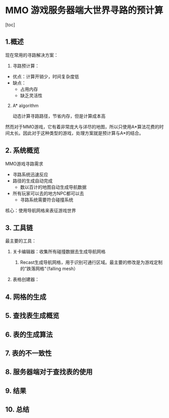 # MMO 游戏服务器端大世界寻路的预计算

[toc]



## 1.概述

现在常用的寻路解决方案：

1. 寻路预计算：

* 优点：计算开销少，时间复杂度低
* 缺点：
  * 占用内存
  * 缺乏灵活性

2. A* algorithm

   动态计算寻路路径，节省内存，但是计算成本高



然而对于MMO游戏，它有着非常庞大与详尽的地图，所以只使用A*算法花费的时间太长。因此对于这种类型的游戏，处理方案就是预计算与A\*的结合。



## 2. 系统概览

MMO游戏寻路需求

* 寻路系统迅速反应
* 路径的生成自动完成
  * 数以百计的地图自动生成导航数据
* 所有玩家可以去的地方NPC都可以去
  * 寻路系统需要符合碰撞系统



核心：使用导航网格来表征游戏世界







## 3. 工具链

最主要的工具：

1. 关卡编辑器：收集所有碰撞数据去生成导航网格

   1. Recast生成导航网格，用于识别可通行区域。最主要的修改是为游戏定制的”跌落网格“（falling mesh）



2. 表格创建器：







## 4. 网格的生成







## 5. 查找表生成概览







## 6. 表的生成算法







## 7. 表的不一致性







## 8. 服务器端对于查找表的使用







## 9. 结果







## 10. 总结
